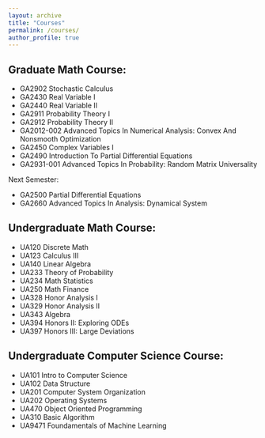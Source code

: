 ```yaml
---
layout: archive
title: "Courses"
permalink: /courses/
author_profile: true
---
```

## Graduate Math Course:
+ GA2902 Stochastic Calculus
+ GA2430 Real Variable I
+ GA2440 Real Variable II
+ GA2911 Probability Theory I
+ GA2912 Probability Theory II
+ GA2012-002 Advanced Topics In Numerical Analysis: Convex And Nonsmooth Optimization
+ GA2450 Complex Variables I
+ GA2490 Introduction To Partial Differential Equations
+ GA2931-001 Advanced Topics In Probability: Random Matrix Universality

Next Semester:
+ GA2500 Partial Differential Equations
+ GA2660 Advanced Topics In Analysis: Dynamical System
## Undergraduate Math Course:
+ UA120 Discrete Math
+ UA123 Calculus III
+ UA140 Linear Algebra
+ UA233 Theory of Probability
+ UA234 Math Statistics
+ UA250 Math Finance
+ UA328 Honor Analysis I
+ UA329 Honor Analysis II
+ UA343 Algebra
+ UA394 Honors II: Exploring ODEs
+ UA397 Honors III: Large Deviations

## Undergraduate Computer Science Course:
+ UA101 Intro to Computer Science
+ UA102 Data Structure
+ UA201 Computer System Organization
+ UA202 Operating Systems
+ UA470 Object Oriented Programming
+ UA310 Basic Algorithm
+ UA9471 Foundamentals of Machine Learning